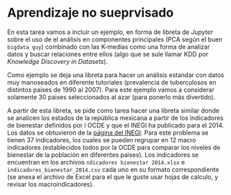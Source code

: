 # Aprendizaje no sueprvisado

En esta tarea vamos a incluir un ejemplo, en forma de libreta de *Jupyter* sobre el uso de el análisis en componentes principales (PCA según el buen `bigdata guy`) combinado con las K-medias como una forma de analizar datos y buscar relaciones entre ellos (algo que se sule llamar KDD por *Knowledge Discovery in Datasets*).

Como ejemplo se deja una libreta para hacer un análisis estandar con datos muy manoseados en diferente tutoriales (prevalencia de tuberculosos en distintos paises de 1990 al 2007). Para este ejemplo vamos a considerar solamente 30 paises seleccionados al azar (para ponerlo más divertido).

A partir de esta libreta, se pide como tarea hacer una libreta similar donde se analicen los estados de la república mexicana a partir de los indicadores de bienestar definidos por l OCDE y que el INEGI ha publicado para el 2014. Los datos se obtuvieron de la [página del INEGI](http://www.inegi.org.mx). Para este problema se tienen 37 indicadores, los cuales se pueden regrupar en 12 macro indicadores (establecidos todos por la OCDE para comparar los niveles de bienestar de la población en diferentes paises). Los indicadores se encuentran en los archivos `ndicadores bienestar 2014.xlsx` e `indicadores_bienestar_2014.csv` cada uno en su formato correspondiente (se anexa el archivo de Excel para el que le guste usar hojas de calculo, y revisar los macroindicadores).




